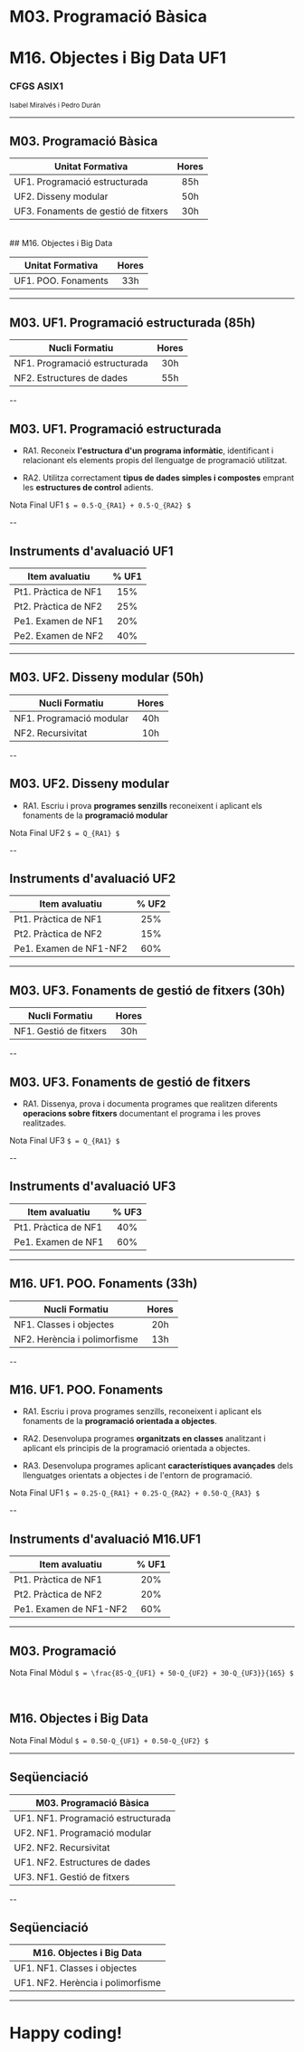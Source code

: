 <!-- .slide: class="intro" -->
# M03. Programació Bàsica
# M16. Objectes i Big Data UF1
### CFGS ASIX1
<small>Isabel Miralvés i Pedro Durán</small>

---

## M03. Programació Bàsica

| Unitat Formativa | Hores |
| - |:-:|
| UF1. Programació estructurada | 85h |
| UF2. Disseny modular | 50h |
| UF3. Fonaments de gestió de fitxers | 30h |
<br/>
## M16. Objectes i Big Data

| Unitat Formativa | Hores |
| - |:-:|
| UF1. POO. Fonaments | 33h |

---

## M03. UF1. Programació estructurada (85h)

| Nucli Formatiu | Hores |
| - |:-:|
| NF1. Programació estructurada | 30h |
| NF2. Estructures de dades | 55h |

--

## M03. UF1. Programació estructurada

*   RA1. Reconeix **l'estructura d'un programa informàtic**, identificant i relacionant els elements propis del llenguatge de programació utilitzat.

*   RA2. Utilitza correctament **tipus de dades simples i compostes** emprant les **estructures de control** adients.

Nota Final UF1 `$ = 0.5·Q_{RA1} + 0.5·Q_{RA2} $`

--

## Instruments d'avaluació UF1

| Item avaluatiu | % UF1 |
| - |:-:|
| Pt1. Pràctica de NF1 | 15% |
| Pt2. Pràctica de NF2 | 25% |
| Pe1. Examen de NF1 | 20% |
| Pe2. Examen de NF2 | 40% |

---

## M03. UF2. Disseny modular (50h)

| Nucli Formatiu | Hores |
| - |:-:|
| NF1. Programació modular | 40h |
| NF2. Recursivitat | 10h |

--

## M03. UF2. Disseny modular

*   RA1. Escriu i prova **programes senzills** reconeixent i aplicant els fonaments de la **programació modular**

Nota Final UF2 `$ = Q_{RA1} $`

--

## Instruments d'avaluació UF2

| Item avaluatiu | % UF2 |
| - |:-:|
| Pt1. Pràctica de NF1 | 25% |
| Pt2. Pràctica de NF2 | 15% |
| Pe1. Examen de NF1-NF2 | 60% |

---

## M03. UF3. Fonaments de gestió de fitxers (30h)

| Nucli Formatiu | Hores |
| - |:-:|
| NF1. Gestió de fitxers | 30h |

--

## M03. UF3. Fonaments de gestió de fitxers

*   RA1. Dissenya, prova i documenta programes que realitzen diferents **operacions sobre fitxers** documentant el programa i les proves realitzades. 

Nota Final UF3 `$ = Q_{RA1} $`

--

## Instruments d'avaluació UF3

| Item avaluatiu | % UF3 |
| - |:-:|
| Pt1. Pràctica de NF1 | 40% |
| Pe1. Examen de NF1 | 60% |

---

## M16. UF1. POO. Fonaments (33h)

| Nucli Formatiu | Hores |
| - |:-:|
| NF1. Classes i objectes | 20h |
| NF2. Herència i polimorfisme | 13h |

--

## M16. UF1. POO. Fonaments

*   RA1. Escriu i prova programes senzills, reconeixent i aplicant els fonaments de la **programació orientada a objectes**.

*   RA2. Desenvolupa programes **organitzats en classes** analitzant i aplicant els principis de la programació orientada a objectes.

*   RA3. Desenvolupa programes aplicant **característiques avançades** dels llenguatges orientats a objectes i de l'entorn de programació.

Nota Final UF1 `$ = 0.25·Q_{RA1} + 0.25·Q_{RA2} + 0.50·Q_{RA3} $`

--

## Instruments d'avaluació M16.UF1

| Item avaluatiu | % UF1 |
| - |:-:|
| Pt1. Pràctica de NF1 | 20% |
| Pt2. Pràctica de NF2 | 20% |
| Pe1. Examen de NF1-NF2 | 60% |

---

## M03. Programació

Nota Final Mòdul `$ = \frac{85·Q_{UF1} + 50·Q_{UF2} + 30·Q_{UF3}}{165} $`

<br/>

## M16. Objectes i Big Data

Nota Final Mòdul `$ = 0.50·Q_{UF1} + 0.50·Q_{UF2} $`

---

## Seqüenciació

| M03. Programació Bàsica |
| - |
| UF1. NF1. Programació estructurada |
| UF2. NF1. Programació modular |
| UF2. NF2. Recursivitat |
| UF1. NF2. Estructures de dades |
| UF3. NF1. Gestió de fitxers |

--

## Seqüenciació

| M16. Objectes i Big Data |
| - |
| UF1. NF1. Classes i objectes |
| UF1. NF2. Herència i polimorfisme |

---

<!-- .slide: data-background="https://media.giphy.com/media/iOQwN1nvGJ71e/giphy.gif" -->

# Happy coding!
